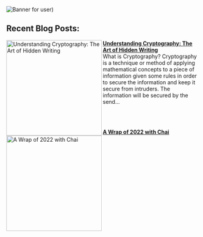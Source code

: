 
![Banner for user)](https://user-images.githubusercontent.com/99717469/210266227-c7603ed8-e0be-4f40-b814-425c9abc8744.png)


## Recent Blog Posts:
<!-- HASHNODE_BLOG:START -->
<p align="left">
<a href="https://acodeandaword.com/cryptography-basics" title="Understanding Cryptography: The Art of Hidden Writing"><img src="https://cdn.hashnode.com/res/hashnode/image/upload/v1680804899509/a2dc4bf4-fbe9-47f7-bcb7-346660743ec5.png" alt="Understanding Cryptography: The Art of Hidden Writing" width="250px" align="left" /></a>
<a href="https://acodeandaword.com/cryptography-basics" title="Understanding Cryptography: The Art of Hidden Writing"><strong>Understanding Cryptography: The Art of Hidden Writing</strong></a>
<br/> What is Cryptography?
Cryptography is a technique or method of applying mathematical concepts to a piece of information given some rules in order to secure the information and keep it secure from intruders. The information will be secured by the send... </p> <br/> <br/>
<p align="left">
<a href="https://acodeandaword.com/a-wrap-of-2022-with-chai" title="A Wrap of 2022 with Chai"><img src="https://cdn.hashnode.com/res/hashnode/image/upload/v1675190120650/351880f1-ff34-472e-a8de-5eca283cc746.png" alt="A Wrap of 2022 with Chai" width="250px" align="left" /></a>
<a href="https://acodeandaword.com/a-wrap-of-2022-with-chai" title="A Wrap of 2022 with Chai"><strong>A Wrap of 2022 with Chai</strong></a>
<br/>


